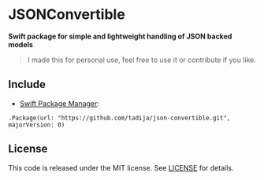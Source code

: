 # JSONConvertible

**Swift package for simple and lightweight handling of JSON backed models**

> I made this for personal use, feel free to use it or contribute if you like.

## Include

- [Swift Package Manager](https://swift.org/package-manager/):

```
.Package(url: "https://github.com/tadija/json-convertible.git", majorVersion: 0)
```

## License
This code is released under the MIT license. See [LICENSE](LICENSE) for details.

